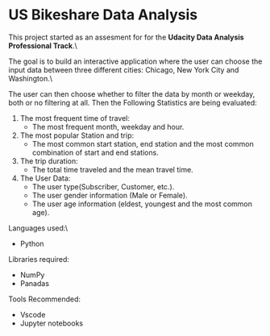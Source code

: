 # **US Bikeshare Data Analysis**

This project started as an assesment for for the **Udacity Data Analysis Professional Track**.\

The goal is to build an interactive application where the user can choose the input data between three different cities: Chicago, New York City and Washington.\

The user can then choose whether to filter the data by month or weekday, both or no filtering at all.
Then the Following Statistics are being evaluated:

1. The most frequent time of travel:
    * The most frequent month, weekday and hour.
2. The most popular Station and trip:
    * The most common start station, end station and the most common combination of start and end stations.
3. The trip duration:
   * The total time traveled and the mean travel time.
4. The User Data:
   * The user type(Subscriber, Customer, etc.).
   * The user gender information (Male or Female).
   * The user age information (eldest, youngest and the most common age).

Languages used:\
* Python

Libraries required:
* NumPy
* Panadas

Tools Recommended:
* Vscode
* Jupyter notebooks
